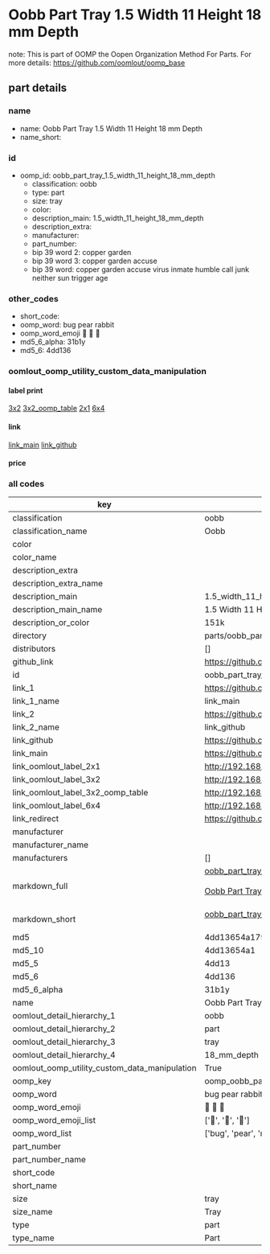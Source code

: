 # Oobb Part Tray 1.5 Width 11 Height 18 mm Depth  

note: This is part of OOMP the Oopen Organization Method For Parts. For more details: https://github.com/oomlout/oomp_base

##  part details
  







### name
* name: Oobb Part Tray 1.5 Width 11 Height 18 mm Depth
* name_short: 
### id
* oomp_id: oobb_part_tray_1.5_width_11_height_18_mm_depth
  * classification: oobb
  * type: part
  * size: tray
  * color: 
  * description_main: 1.5_width_11_height_18_mm_depth
  * description_extra: 
  * manufacturer: 
  * part_number: 
  * bip 39 word 2: copper garden
  * bip 39 word 3: copper garden accuse
  * bip 39 word: copper garden accuse virus inmate humble call junk neither sun trigger age

### other_codes
* short_code: 
* oomp_word: bug pear rabbit
* oomp_word_emoji :bug: :pear: :rabbit:
* md5_6_alpha: 31b1y
* md5_6: 4dd136






### oomlout_oomp_utility_custom_data_manipulation
#### label print
[3x2](http://192.168.1.245:1112/?label=oomp%2031b1y)
[3x2_oomp_table](http://192.168.1.108:1112/?label=oomp%2031b1y)
[2x1](http://192.168.1.242:1112/?label=oomp%2031b1y)
[6x4](http://192.168.1.55:1112/?label=oomp%2031b1y)    

#### link

[link_main](https://github.com/oomlout/oomlout_oomp_version_1_messy/tree/main/parts/oobb_part_tray_1.5_width_11_height_18_mm_depth) [link_github](https://github.com/oomlout/oomlout_oomp_version_1_messy/tree/main/parts/oobb_part_tray_1.5_width_11_height_18_mm_depth)                             

#### price







### all codes 
| key | value |  
| --- | --- |  
| classification | oobb |  
| classification_name | Oobb |  
| color |  |  
| color_name |  |  
| description_extra |  |  
| description_extra_name |  |  
| description_main | 1.5_width_11_height_18_mm_depth |  
| description_main_name | 1.5 Width 11 Height 18 mm Depth |  
| description_or_color | 151k |  
| directory | parts/oobb_part_tray_1.5_width_11_height_18_mm_depth |  
| distributors | [] |  
| github_link | https://github.com/oomlout/oomlout_oomp_part_src/tree/main/parts/oobb_part_tray_1.5_width_11_height_18_mm_depth |  
| id | oobb_part_tray_1.5_width_11_height_18_mm_depth |  
| link_1 | https://github.com/oomlout/oomlout_oomp_version_1_messy/tree/main/parts/oobb_part_tray_1.5_width_11_height_18_mm_depth |  
| link_1_name | link_main |  
| link_2 | https://github.com/oomlout/oomlout_oomp_version_1_messy/tree/main/parts/oobb_part_tray_1.5_width_11_height_18_mm_depth |  
| link_2_name | link_github |  
| link_github | https://github.com/oomlout/oomlout_oomp_version_1_messy/tree/main/parts/oobb_part_tray_1.5_width_11_height_18_mm_depth |  
| link_main | https://github.com/oomlout/oomlout_oomp_version_1_messy/tree/main/parts/oobb_part_tray_1.5_width_11_height_18_mm_depth |  
| link_oomlout_label_2x1 | http://192.168.1.242:1112/?label=oomp%2031b1y |  
| link_oomlout_label_3x2 | http://192.168.1.245:1112/?label=oomp%2031b1y |  
| link_oomlout_label_3x2_oomp_table | http://192.168.1.108:1112/?label=oomp%2031b1y |  
| link_oomlout_label_6x4 | http://192.168.1.55:1112/?label=oomp%2031b1y |  
| link_redirect | https://github.com/oomlout/oomlout_oomp_version_1_messy/tree/main/parts/oobb_part_tray_1.5_width_11_height_18_mm_depth |  
| manufacturer |  |  
| manufacturer_name |  |  
| manufacturers | [] |  
| markdown_full | [oobb_part_tray_1.5_width_11_height_18_mm_depth](none)<br>[](none)<br>[Oobb Part Tray 1.5 Width 11 Height 18 Mm Depth](none)<br><br> |  
| markdown_short | [oobb_part_tray_1.5_width_11_height_18_mm_depth](none)<br><br> |  
| md5 | 4dd13654a179440dbbba2f480357e97f |  
| md5_10 | 4dd13654a1 |  
| md5_5 | 4dd13 |  
| md5_6 | 4dd136 |  
| md5_6_alpha | 31b1y |  
| name | Oobb Part Tray 1.5 Width 11 Height 18 mm Depth |  
| oomlout_detail_hierarchy_1 | oobb |  
| oomlout_detail_hierarchy_2 | part |  
| oomlout_detail_hierarchy_3 | tray |  
| oomlout_detail_hierarchy_4 | 18_mm_depth |  
| oomlout_oomp_utility_custom_data_manipulation | True |  
| oomp_key | oomp_oobb_part_tray_1.5_width_11_height_18_mm_depth |  
| oomp_word | bug pear rabbit |  
| oomp_word_emoji | :bug: :pear: :rabbit: |  
| oomp_word_emoji_list | [':bug:', ':pear:', ':rabbit:'] |  
| oomp_word_list | ['bug', 'pear', 'rabbit'] |  
| part_number |  |  
| part_number_name |  |  
| short_code |  |  
| short_name |  |  
| size | tray |  
| size_name | Tray |  
| type | part |  
| type_name | Part |  
